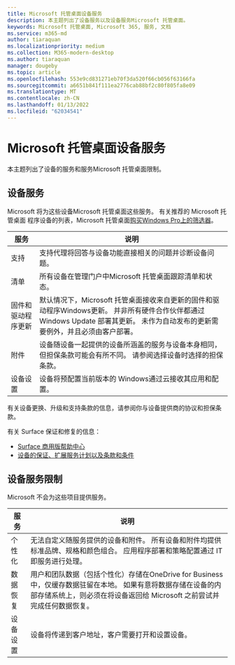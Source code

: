 ```yaml
---
title: Microsoft 托管桌面设备服务
description: 本主题列出了设备服务以及设备服务Microsoft 托管桌面。
keywords: Microsoft 托管桌面, Microsoft 365, 服务, 文档
ms.service: m365-md
author: tiaraquan
ms.localizationpriority: medium
ms.collection: M365-modern-desktop
ms.author: tiaraquan
manager: dougeby
ms.topic: article
ms.openlocfilehash: 553e9cd831271eb70f3da520f66cb056f63166fa
ms.sourcegitcommit: a6651b841f111ea2776cab88bf2c80f805fa8e09
ms.translationtype: MT
ms.contentlocale: zh-CN
ms.lasthandoff: 01/13/2022
ms.locfileid: "62034541"
---
```

# <a name="microsoft-managed-desktop-device-services"></a>Microsoft 托管桌面设备服务

本主题列出了设备的服务和服务Microsoft 托管桌面限制。

## <a name="device-services"></a>设备服务

Microsoft 将为这些设备Microsoft 托管桌面这些服务。 有关推荐的 Microsoft 托管桌面 程序设备的列表，Microsoft 托管桌面[购买Windows Pro上的筛选器](https://www.microsoft.com/windows/business/devices)。

服务 | 说明
--- | ---
支持 | 支持代理将回答与设备功能直接相关的问题并诊断设备问题。
清单 | 所有设备在管理门户中Microsoft 托管桌面跟踪清单和状态。
固件和驱动程序更新 | 默认情况下，Microsoft 托管桌面接收来自更新的固件和驱动程序Windows更新。 并非所有硬件合作伙伴都通过 Windows Update 部署其更新。 未作为自动发布的更新需要例外，并且必须由客户部署。
附件 | 设备随设备一起提供的设备所涵盖的服务与设备本身相同，但担保条款可能会有所不同。 请参阅选择设备时选择的担保条款。 
设备设置 | 设备将预配置当前版本的 Windows通过云接收其应用和配置。

有关设备更换、升级和支持条款的信息，请参阅你与设备提供商的协议和担保条款。

有关 Surface 保证和修复的信息：

- [Surface 商用版帮助中心](https://support.microsoft.com/hub/4339296/surface-for-business-help)
- [设备的保证、扩展服务计划以及条款和条件](https://support.microsoft.com/help/4040687/info-about-warranties-extended-service-plans-and-terms-conditions)


## <a name="device-service-limitations"></a>设备服务限制

Microsoft 不会为这些项目提供服务。

服务 | 说明
--- | ---  
个性化 | 无法自定义随服务提供的设备和附件。 所有设备和附件均提供标准品牌、规格和颜色组合。 应用程序部署和策略配置通过 IT 即服务进行处理。
数据恢复 | 用户和团队数据（包括个性化）存储在OneDrive for Business中，仅缓存数据驻留在本地。 如果有意将数据存储在设备的内部存储系统上，则必须在将设备返回给 Microsoft 之前尝试并完成任何数据恢复。
设备设置 | 设备将传递到客户地址，客户需要打开和设置设备。
